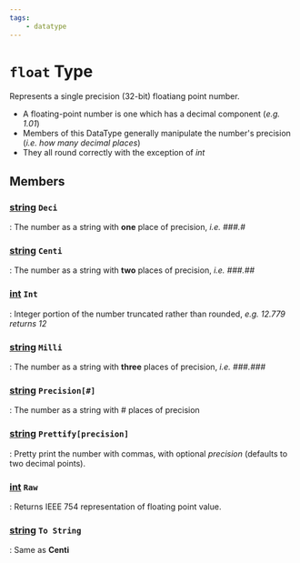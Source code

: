 ```yaml
---
tags:
    - datatype
---
```

# `float` Type

Represents a single precision (32-bit) floatiang point number.

* A floating-point number is one which has a decimal component (_e.g. 1.01_)
* Members of this DataType generally manipulate the number's precision (_i.e. how many decimal places_)
* They all round correctly with the exception of _int_

## Members

### [string][string] `Deci`

:   The number as a string with **one** place of precision, _i.e. ###.#_

### [string][string] `Centi`

:   The number as a string with **two** places of precision, _i.e. ###.##_

### [int][int] `Int`

:   Integer portion of the number truncated rather than rounded, _e.g. 12.779 returns 12_

### [string][string] `Milli`

:   The number as a string with **three** places of precision, _i.e. ###.###_

### [string][string] `Precision[#]`

:   The number as a string with # places of precision

### [string][string] `Prettify[precision]`

:   Pretty print the number with commas, with optional _precision_ (defaults to two decimal points).

### [int][int] `Raw`

:   Returns IEEE 754 representation of floating point value.

### [string][string] `To String`

:   Same as **Centi**

[int]: datatype-int.md
[string]: datatype-string.md
[achievementobj]: datatype-achievementobj.md
[bool]: datatype-bool.md
[time]: datatype-time.md
[achievement]: datatype-achievement.md
[achievementcat]: datatype-achievementcat.md
[altability]: datatype-altability.md
[spell]: datatype-spell.md
[bandolieritem]: #bandolieritem-datatype
[int64]: datatype-int64.md
[timestamp]: datatype-timestamp.md
[float]: datatype-float.md
[buff]: datatype-buff.md
[spawn]: datatype-spawn.md
[auratype]: datatype-auratype.md
[item]: datatype-item.md
[worldlocation]: datatype-worldlocation.md
[ticks]: datatype-ticks.md
[fellowship]: datatype-fellowship.md
[strinrg]: datatype-string.md
[xtarget]: datatype-xtarget.md
[dzmember]: datatype-dzmember.md
[window]: datatype-window.md
[zone]: datatype-zone.md
[fellowshipmember]: datatype-fellowshipmember.md
[class]: datatype-class.md
